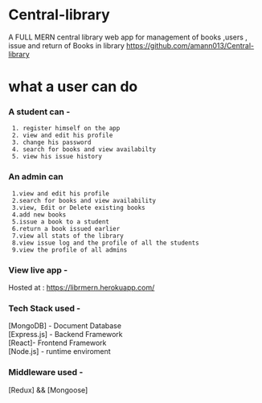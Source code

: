 # Central-library
A  FULL MERN central library web app for management of books ,users , issue and return of Books in library 
https://github.com/amann013/Central-library
# what a user can do
### A student can -
     1. register himself on the app 
     2. view and edit his profile 
     3. change his password  
     4. search for books and view availabilty  
     5. view his issue history
     
### An admin can
     1.view and edit his profile 
     2.search for books and view availability
     3.view, Edit or Delete existing books 
     4.add new books 
     5.issue a book to a student 
     6.return a book issued earlier 
     7.view all stats of the library 
     8.view issue log and the profile of all the students 
     9.view the profile of all admins

     
 
 ### View live app -
  Hosted at :  https://librmern.herokuapp.com/
 
 ### Tech Stack used -
   [MongoDB] - Document Database </br>
   [Express.js] - Backend Framework </br>
   [React]- Frontend Framework </br>
   [Node.js] - runtime enviroment
   
 ### Middleware used -
   [Redux] && [Mongoose]
 
   
   
   
   
   
   
   
